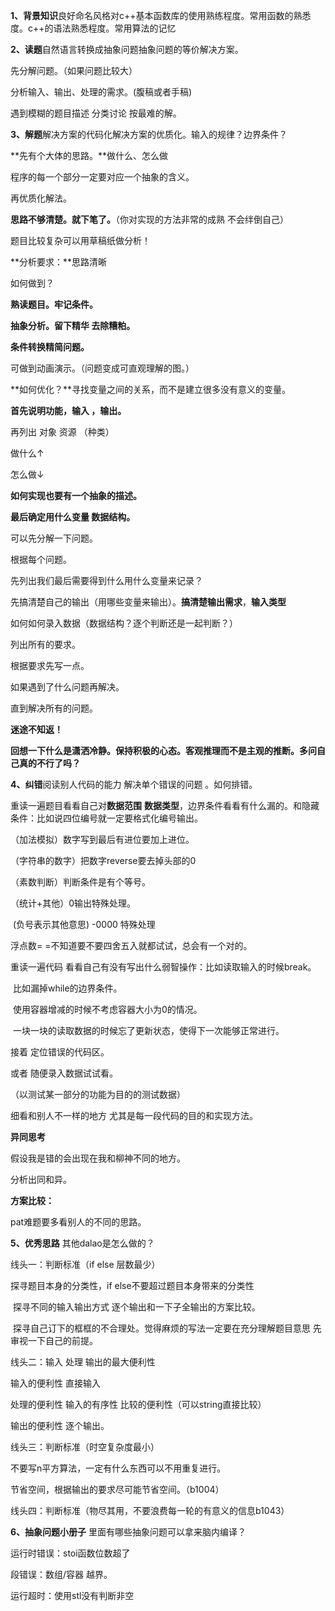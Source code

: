 **1、背景知识**良好命名风格对c++基本函数库的使用熟练程度。常用函数的熟悉度。c++的语法熟悉程度。常用算法的记忆



**2、读题**自然语言转换成抽象问题抽象问题的等价解决方案。

先分解问题。（如果问题比较大）

分析输入、输出、处理的需求。(腹稿或者手稿)

遇到模糊的题目描述 分类讨论 按最难的解。

**3、解题**解决方案的代码化解决方案的优质化。输入的规律？边界条件？

**先有个大体的思路。**做什么、怎么做

程序的每一个部分一定要对应一个抽象的含义。

再优质化解法。

**思路不够清楚。就下笔了。**（你对实现的方法非常的成熟 不会绊倒自己）

题目比较复杂可以用草稿纸做分析！

**分析要求：**思路清晰

如何做到？

**熟读题目。牢记条件。**

**抽象分析。留下精华 去除糟粕。**

**条件转换精简问题。**

可做到动画演示。（问题变成可直观理解的图。）

**如何优化？**寻找变量之间的关系，而不是建立很多没有意义的变量。

**首先说明功能，输入  ，输出。**

再列出 对象 资源 （种类）

做什么↑

怎么做↓

**如何实现也要有一个抽象的描述。**

**最后确定用什么变量 数据结构。**

可以先分解一下问题。

根据每个问题。

先列出我们最后需要得到什么用什么变量来记录？

先搞清楚自己的输出（用哪些变量来输出）。**搞清楚输出需求**，**输入类型**

如何如何录入数据（数据结构？逐个判断还是一起判断？）

列出所有的要求。

根据要求先写一点。

如果遇到了什么问题再解决。

直到解决所有的问题。





**迷途不知返！**

**回想一下什么是潇洒冷静。保持积极的心态。客观推理而不是主观的推断。多问自己真的不行了吗？**



**4、纠错**阅读别人代码的能力 解决单个错误的问题 。如何排错。

重读一遍题目看看自己对**数据范围** **数据类型**，边界条件看看有什么漏的。和隐藏条件：比如说四位编号就一定要格式化编号输出。

（加法模拟）数字写到最后有进位要加上进位。

（字符串的数字）把数字reverse要去掉头部的0

（素数判断）判断条件是有个等号。

（统计+其他）0输出特殊处理。

​	(负号表示其他意思) -0000 特殊处理

浮点数= =不知道要不要四舍五入就都试试，总会有一个对的。

重读一遍代码 看看自己有没有写出什么弱智操作：比如读取输入的时候break。

​																					比如漏掉while的边界条件。	

​																					使用容器增减的时候不考虑容器大小为0的情况。

​																					一块一块的读取数据的时候忘了更新状态，使得下一次能够正常进行。	

接着 定位错误的代码区。

或者 随便录入数据试试看。

（以测试某一部分的功能为目的的测试数据）

细看和别人不一样的地方 尤其是每一段代码的目的和实现方法。

**异同思考**

假设我是错的会出现在我和柳神不同的地方。

分析出同和异。



**方案比较：**

pat难题要多看别人的不同的思路。

**5、优秀思路** 其他dalao是怎么做的？

线头一：判断标准（if else 层数最少）

探寻题目本身的分类性，if else不要超过题目本身带来的分类性

​	探寻不同的输入输出方式 逐个输出和一下子全输出的方案比较。

​	探寻自己订下的框框的不合理处。觉得麻烦的写法一定要在充分理解题目意思 先审视一下自己的前提。

线头二：输入 处理 输出的最大便利性

输入的便利性 直接输入

处理的便利性 输入的有序性 比较的便利性（可以string直接比较）

输出的便利性 逐个输出。

线头三：判断标准（时空复杂度最小）

不要写n平方算法，一定有什么东西可以不用重复进行。

节省空间，根据输出的要求尽可能节省空间。（b1004）

线头四：判断标准（物尽其用，不要浪费每一轮的有意义的信息b1043）

**6、抽象问题小册子** 里面有哪些抽象问题可以拿来脑内编译？





运行时错误：stoi函数位数超了

段错误：数组/容器 越界。

运行超时：使用stl没有判断非空